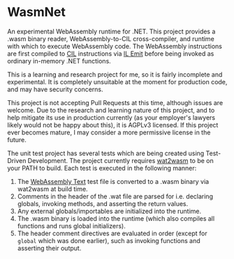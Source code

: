 # WasmNet
An experimental WebAssembly runtime for .NET. 
This project provides a .wasm binary reader, WebAssembly-to-CIL cross-compiler, and runtime with which to execute WebAssembly code.
The WebAssembly instructions are first compiled to [CIL](https://learn.microsoft.com/en-us/dotnet/standard/managed-code) instructions 
via [IL Emit](https://learn.microsoft.com/en-us/dotnet/api/system.reflection.emit?view=net-7.0) before being invoked as ordinary 
in-memory .NET functions.

This is a learning and research project for me, so it is fairly incomplete and experimental.
It is completely unsuitable at the moment for production code, and may have security concerns.

This project is not accepting Pull Requests at this time, although issues are welcome.
Due to the research and learning nature of this project, and to help mitigate its use in production currently 
(as your employer's lawyers likely would not be happy about this), it is AGPLv3 licensed.
If this project ever becomes mature, I may consider a more permissive license in the future.

The unit test project has several tests which are being created using Test-Driven Development.
The project currently requires [wat2wasm](https://github.com/WebAssembly/wabt) to be on your PATH to build.
Each test is executed in the following manner:

1. The [WebAssembly Text](https://developer.mozilla.org/en-US/docs/WebAssembly/Understanding_the_text_format) test file is
   converted to a .wasm binary via wat2wasm at build time.
2. Comments in the header of the .wat file are parsed for i.e. declaring globals, invoking methods, and asserting the return values.
3. Any external globals/importables are initialized into the runtime.
4. The .wasm binary is loaded into the runtime (which also compiles all functions and runs global initializers).
5. The header comment directives are evaluated in order (except for `global` which was done earlier),
   such as invoking functions and asserting their output.

